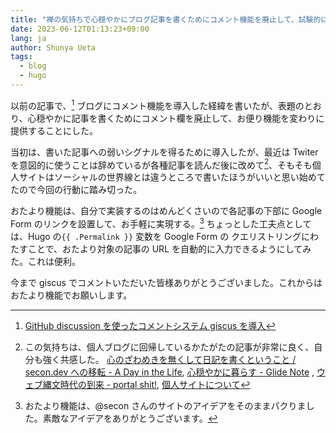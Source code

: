 ```yaml
---
title: "禅の気持ちで心穏やかにブログ記事を書くためにコメント機能を廃止して、試験的におたより機能を開始してみる"
date: 2023-06-12T01:13:23+09:00
lang: ja
author: Shunya Ueta
tags:
  - blog
  - hugo
---
```


以前の記事で、[^comment] ブログにコメント機能を導入した経緯を書いたが、表題のとおり、心穏やかに記事を書くためにコメント欄を廃止して、お便り機能を変わりに提供することにした。

当初は、書いた記事への弱いシグナルを得るために導入したが、最近は Twiter を意図的に使うことは辞めているが各種記事を読んだ後に改めて[^zen]、そもそも個人サイトはソーシャルの世界線とは違うところで書いたほうがいいと思い始めてたので今回の行動に踏み切った。

おたより機能は、自分で実装するのはめんどくさいので各記事の下部に Google Form のリンクを設置して、お手軽に実現する。[^copy]
ちょっとした工夫点としては、Hugo の`{{ .Permalink }}` 変数を Google Form の クエリストリングにわたすことで、おたより対象の記事の URL を自動的に入力できるようにしてみた。これは便利。

今まで giscus でコメントいただいた皆様ありがとうございました。これからはおたより機能でお願いします。

[^comment]: [GitHub discussion を使ったコメントシステム giscus を導入](/posts/2022-01-19/)
[^zen]: この気持ちは、個人ブログに回帰しているかたがたの記事が非常に良く、自分も強く共感した。 [心のざわめきを無くして日記を書くということ / secon\.dev への移転 \- A Day in the Life](https://secon.dev/entry/2020/09/03/172016/), [心穏やかに暮らす \- Glide Note](https://glidenote.com/posts/2020/12/29/) , [ウェブ縄文時代の到来 \- portal shit\!](https://portalshit.net/2020/09/04/the-internet-jomon-period), [個人サイトについて](https://r7kamura.com/articles/2020-09-21-personal-website)
[^copy]: おたより機能は、@secon さんのサイトのアイデアをそのままパクりました。素敵なアイデアをありがとうございます。

